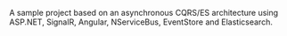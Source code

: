A sample project based on an asynchronous CQRS/ES architecture using ASP.NET, SignalR, Angular, NServiceBus, EventStore and Elasticsearch.